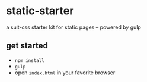 # static-starter
a suit-css starter kit for static pages – powered by gulp

## get started 

* `npm install`
* `gulp`
* open `index.html` in your favorite browser